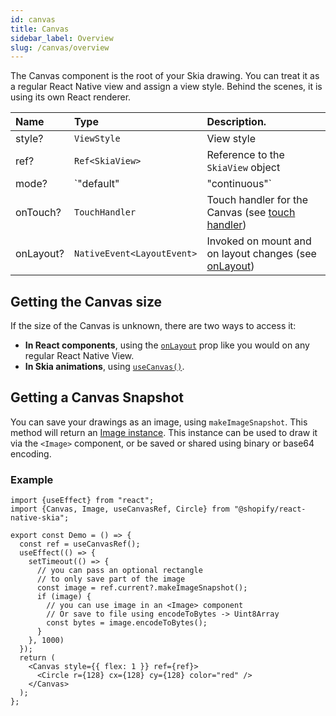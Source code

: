 ```yaml
---
id: canvas
title: Canvas
sidebar_label: Overview
slug: /canvas/overview
---
```


The Canvas component is the root of your Skia drawing.
You can treat it as a regular React Native view and assign a view style.
Behind the scenes, it is using its own React renderer.

| Name | Type     |  Description.    |
|:-----|:---------|:-----------------|
| style?   | `ViewStyle` | View style |
| ref?   | `Ref<SkiaView>` | Reference to the `SkiaView` object |
| mode?   | `"default" | "continuous"` | By default, the canvas is only updated when the drawing tree or animation values change. With `mode="continuous"`, the canvas will redraw on every frame |
| onTouch?    | `TouchHandler` | Touch handler for the Canvas (see [touch handler](/docs/animations/touch-events#usetouchhandler)) |
| onLayout? | `NativeEvent<LayoutEvent>` | Invoked on mount and on layout changes (see [onLayout](https://reactnative.dev/docs/view#onlayout)) |

## Getting the Canvas size

If the size of the Canvas is unknown, there are two ways to access it:
  * **In React components**, using the [`onLayout`](https://reactnative.dev/docs/view#onlayout) prop like you would on any regular React Native View. 
  * **In Skia animations**, using [`useCanvas()`](/docs/animations/values#canvas).

## Getting a Canvas Snapshot

You can save your drawings as an image, using `makeImageSnapshot`. This method will return an [Image instance](/docs/images#instance-methods). This instance can be used to draw it via the `<Image>` component, or be saved or shared using binary or base64 encoding.

### Example

```tsx twoslash
import {useEffect} from "react";
import {Canvas, Image, useCanvasRef, Circle} from "@shopify/react-native-skia";

export const Demo = () => {
  const ref = useCanvasRef();
  useEffect(() => {
    setTimeout(() => {
      // you can pass an optional rectangle
      // to only save part of the image
      const image = ref.current?.makeImageSnapshot();
      if (image) {
        // you can use image in an <Image> component
        // Or save to file using encodeToBytes -> Uint8Array
        const bytes = image.encodeToBytes();
      }
    }, 1000)
  });
  return (
    <Canvas style={{ flex: 1 }} ref={ref}>
      <Circle r={128} cx={128} cy={128} color="red" />
    </Canvas>
  );
};
```


